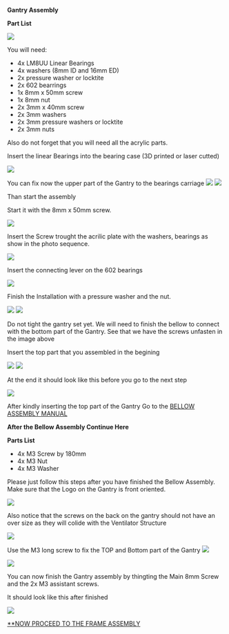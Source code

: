
**Gantry Assembly**

**Part List**

![](images/gantry12.23.42.jpeg)

You will need:

- 4x LM8UU Linear Bearings  
- 4x washers (8mm ID and 16mm ED)
- 2x pressure washer or locktite
- 2x 602 bearrings
- 1x 8mm x 50mm screw
- 1x 8mm nut
- 2x 3mm x 40mm screw
- 2x 3mm washers
- 2x 3mm pressure washers or locktite
- 2x 3mm nuts

Also do not forget that you will need all the acrylic parts. 

Insert the linear Bearings into the bearing case (3D printed or laser cutted)

![](images/gantry12.23.32.jpeg)

You can fix now the upper part of the Gantry to the bearings carriage
![](images/gantry12.23.13.jpeg)
![](images/gantry12.23.23.jpeg)

Than start the assembly

Start it with the 8mm x 50mm screw.

![](images/gantry12.29.23.jpeg)

Insert the Screw trought the acrilic plate with the washers, bearings as show in the photo sequence.

![](images/gantry12.32.18.jpeg)

Insert the connecting lever on the 602 bearings

![](images/gantry12.33.39.jpeg)

Finish the Installation with a pressure washer and the nut. 

![](images/gantry12.32.37.jpeg)
![](images/gantry12.32.52.jpeg)

Do not tight the gantry set yet. We will need to finish the bellow to connect with the bottom part of the Gantry. See that we have the screws unfasten in the image above

Insert the top part that you assembled in the begining

![](images/gantry12.33.10.jpeg)
![](images/gantry12.33.34.jpeg)

At the end it should look like this before you go to the next step

![](images/gantry12.35.22.jpeg)

After kindly inserting the top part of the Gantry Go to the [BELLOW ASSEMBLY MANUAL](../BellowAssembly/BellowAssembly.md)

**After the Bellow Assembly Continue Here**

**Parts List**

- 4x M3 Screw by 180mm
- 4x M3 Nut
- 4x M3 Washer

Please just follow this steps after you have finished the Bellow Assembly. Make sure that the Logo on the Gantry is front oriented.

![](images/WhatsApp%20Image%202020-04-19%20at%2016.16.25.jpeg)

Also notice that the screws on the back on the gantry should not have an over size as they will colide with the Ventilator Structure

![](images/WhatsApp%20Image%202020-04-19%20at%2016.16.34.jpeg)

Use the M3 long screw to fix the TOP and Bottom part of the Gantry
![](images/WhatsApp%20Image%202020-04-19%20at%2016.17.02%20(1).jpeg)

![](images/WhatsApp%20Image%202020-04-19%20at%2016.20.49.jpeg)

You can now finish the Gantry assembly by thingting the Main 8mm Screw and the 2x M3 assistant screws. 

It should look like this after finished


![](images/WhatsApp%20Image%202020-04-19%20at%2016.23.56.jpeg)

[**NOW PROCEED TO THE FRAME ASSEMBLY](../Frame/FrameAssembly.md)